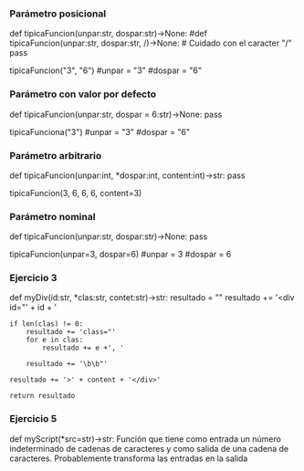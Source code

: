 ### Parámetro posicional
def tipicaFuncion(unpar:str, dospar:str)->None:
#def tipicaFuncion(unpar:str, dospar:str, /)->None:         # Cuidado con el caracter "/"
    pass

tipicaFuncion("3", "6")
#unpar = "3"
#dospar = "6"


### Parámetro con valor por defecto
def tipicaFuncion(unpar:str, dospar = 6:str)->None:
    pass

tipicaFunciona("3")
#unpar = "3"
#dospar = "6"


### Parámetro arbitrario
def tipicaFuncion(unpar:int, *dospar:int, content:int)->str:
    pass

tipicaFuncion(3, 6, 6, 6, content=3)


### Parámetro nominal
def tipicaFuncion(unpar:str, dospar:str)->None:
    pass

tipicaFuncion(unpar=3, dospar=6)
#unpar = 3
#dospar = 6


### Ejercicio 3
def myDiv(id:str, *clas:str, contet:str)->str:
    resultado = ""
    resultado += '<div id="' + id + '

    if len(clas) != 0:
        resultado += 'class="'
        for e in clas:
            resultado += e +', '
        
        resultado += '\b\b"'

    resultado += '>' + content + '</div>'

    return resultado


### Ejercicio 5

def myScript(*src=str)->str:
Función que tiene como entrada un número indeterminado de cadenas de caracteres
y como salida de una cadena de caracteres. Probablemente transforma las entradas en la salida

